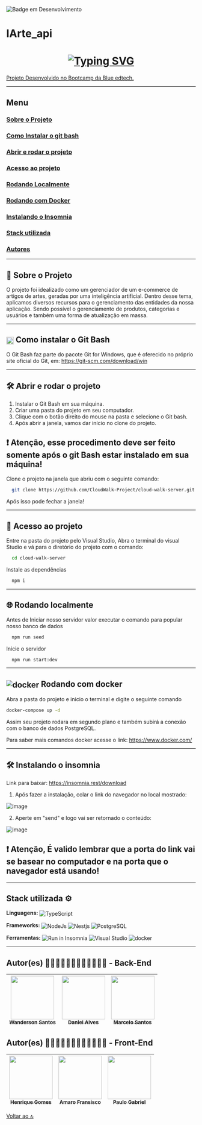 ![Badge em Desenvolvimento](http://img.shields.io/static/v1?label=STATUS&message=PAUSED&color=rgb(238,%2058,%2084)&style=for-the-badge)

<a id="IArte_api"></a>
# IArte_api
# <h1 align="center"> [![Typing SVG](<https://readme-typing-svg.herokuapp.com/?color=ffffff&size=35&center=true&vCenter=true&width=1000&lines=Seja+bem+vindo(a)+à+IArte!>)](https://git.io/typing-svg) </h1>

[Projeto Desenvolvido no Bootcamp da Blue edtech.](https://blueedtech.gitbook.io/m7-bootcamp/challenges/cloudwalk-gerenciador-de-e-commerce)

---

## Menu

### [Sobre o Projeto](#introducao)

### [Como Instalar o git bash](#como_instalar_o_git_bash)

### [Abrir e rodar o projeto](#abrir_e_rodar_o_projeto)

### [Acesso ao projeto](#acesso_ao_projeto)

### [Rodando Localmente](#rodando_localmente)

### [Rodando com Docker](#rodando_com_docker)

### [Instalando o Insomnia](#instalando_o_insomnia)

### [Stack utilizada](#stack_utilizada)

### [Autores](#autores)

---

<a id="introducao"></a>

## 🔎 Sobre o Projeto 

O projeto foi idealizado como um gerenciador de um e-commerce de artigos de artes, geradas por uma inteligência artificial. Dentro desse tema, aplicamos diversos recursos para o gerenciamento das entidades da nossa aplicação. Sendo possível o gerenciamento de produtos, categorias e usuários e também uma forma de atualização em massa.

---

<a id="como_instalar_o_git_bash"></a>

## <img align="center" width="20px" src="https://cdn.jsdelivr.net/gh/devicons/devicon/icons/git/git-original.svg" /> Como instalar o Git Bash 

O Git Bash faz parte do pacote Git for Windows, que é oferecido no próprio site oficial do Git, em: https://git-scm.com/download/win

---

<a id="abrir_e_rodar_o_projeto"></a>

## 🛠️ Abrir e rodar o projeto

1. Instalar o Git Bash em sua máquina. <br>
2. Criar uma pasta do projeto em seu computador. <br>
3. Clique com o botão direito do mouse na pasta e selecione o Git bash. <br>
4. Após abrir a janela, vamos dar início no clone do projeto.<br>

## ❗ Atenção, esse procedimento deve ser feito somente após o git Bash estar instalado em sua máquina!

Clone o projeto na janela que abriu com o seguinte comando:

```bash
  git clone https://github.com/CloudWalk-Project/cloud-walk-server.git
```

Após isso pode fechar a janela!

---

<a id="acesso_ao_projeto"></a>

## 📁 Acesso ao projeto

Entre na pasta do projeto pelo Visual Studio, Abra o terminal do visual Studio e
vá para o diretório do projeto com o comando:

```bash
  cd cloud-walk-server
```

Instale as dependências

```bash
  npm i
```

---

<a id="rodando_localmente"></a>

## 🌐 Rodando localmente

Antes de Iniciar nosso servidor valor executar o comando para popular nosso banco de dados

```bash
  npm run seed
```

Inicie o servidor

```bash
  npm run start:dev
```

---

<a id="rodando_com_docker"></a>

## <img align="center" src="https://img.shields.io/badge/-Docker-blue?style=for-the-badge&logo=docker&logoColor=white" alt="docker"> Rodando com docker

Abra a pasta do projeto e inicio o terminal e digite o seguinte comando

```bash
docker-compose up -d
```

Assim seu projeto rodara em segundo plano e também subirá a conexão com o banco de dados PostgreSQL.

Para saber mais comandos docker acesse o link: https://www.docker.com/

---

<a id="instalando_o_insomnia"></a>

## 🛠️ Instalando o insomnia

Link para baixar: https://insomnia.rest/download

1. Após fazer a instalação, colar o link do navegador no local mostrado:

![image](https://user-images.githubusercontent.com/95653155/182660188-b22421ec-6e5d-4b98-98fc-8ae1a5aa5bcf.png)

2. Aperte em "send" e logo vai ser retornado o conteúdo:

![image](https://user-images.githubusercontent.com/95653155/182660983-e32d00fe-264b-4ce3-b9dc-249704d1deb1.png)

## ❗ Atenção, É valido lembrar que a porta do link vai se basear no computador e na porta que o navegador está usando!

---

<a id="stack_utilizada"></a>

## Stack utilizada ⚙

**Linguagens:**
<img align="center" alt="TypeScript" src="https://img.shields.io/badge/-Typescript-blue?style=for-the-badge&logo=typescript&message=TypeScript&color=blue&logoColor=white">

**Frameworks:**
<img align="center" alt="NodeJs" src="https://img.shields.io/badge/Node.js-43853D?style=for-the-badge&logo=node.js&logoColor=white"> <img align="center" alt="Nestjs" src="https://img.shields.io/badge/-NestJS-pink?style=for-the-badge&logo=nestjs&message=NestJs&color=rgb(238,%2058,%2084)"> <img align="center" alt="PostgreSQL" src="https://img.shields.io/badge/-PostgreSQL-blue?style=for-the-badge&logo=postgresql&message=PostgreSQL&color=blue&logoColor=white">

**Ferramentas:**
<img align="center" src="https://insomnia.rest/images/run.svg" alt="Run in Insomnia">
<img align="center" src="https://img.shields.io/badge/Visual_Studio_Code-0078D4?style=for-the-badge&logo=visual%20studio%20code&logoColor=white" alt="Visual Studio">
<img align="center" src="https://img.shields.io/badge/-Docker-blue?style=for-the-badge&logo=docker&logoColor=white" alt="docker">

---

<a id="autores"></a>


## Autor(es) 👨🏼‍💻👨🏼‍💻👨🏼‍💻👨🏼‍💻 - Back-End

| [<img src="https://avatars.githubusercontent.com/u/81826043?s=96&v=4" width=115><br><sub>Wanderson Santos</sub>](https://github.com/wandersonDeve) | [<img src="https://avatars.githubusercontent.com/u/95504029?v=4" width=115><br><sub>Daniel Alves</sub>](https://github.com/vinhas93) | [<img src="https://avatars.githubusercontent.com/u/81837448?v=4" width=115><br><sub>Marcelo Santos</sub>](https://github.com/DJMarshallSantos) |
| :------------------------------------------------------------------------------------------------------------------------------------------------: | :----------------------------------------------------------------------------------------------------------------------------------------: | :-----------------------------------------------------------------------------------------------------------------------------------: | 
  
## Autor(es) 👨🏼‍💻👨🏼‍💻👨🏼‍💻👨🏼‍💻 - Front-End
| [<img src="https://avatars.githubusercontent.com/u/97991367?v=4" width=115><br><sub>Henrique Gomes</sub>](https://github.com/Henriqueggperes) | [<img src="https://avatars.githubusercontent.com/u/88009922?v=4" width=115><br><sub>Amaro Fransisco</sub>](https://github.com/Amaro13) | [<img src="https://avatars.githubusercontent.com/u/60695991?v=4" width=115><br><sub>Paulo Gabriel</sub>](https://github.com/PauloGLemos) | 
| :------------------------------------------------------------------------------------------------------------------------------------------------: | :----------------------------------------------------------------------------------------------------------------------------------------: | :-----------------------------------------------------------------------------------------------------------------------------------: | 


[Voltar ao 🔝](#IArte_api)
